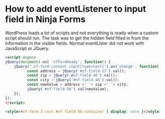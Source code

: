 # How to add eventListener to input field in Ninja Forms

WordPress loads a lot of scripts and not everything is ready when a custom script should run. The task was to get the hidden field filled in from the information in the visible fields. Normal eventLister did not work with JavaScript or JQuery.

```HTML
<script async>
jQuery(document).on( 'nfFormReady', function() {
	jQuery(".nf-form-content input[type=text]").on('change', function(){
		  const address = jQuery('#nf-field-17').val();
		  const zip = jQuery('#nf-field-48').val();
		  const city = jQuery('#nf-field-46').val();
		  const newValue = address +' '+ zip +' '+ city;
		  jQuery('#nf-field-56').val(newValue);
	});
});
</script>

<style>#nf-form-3-cont #nf-field-56-container { display: none }</style>
```
